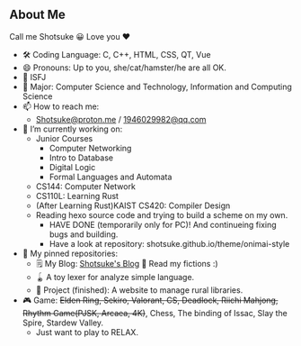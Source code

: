 ## About Me

Call me Shotsuke 😀 Love you ❤️

- 🛠️ Coding Language: C, C++, HTML, CSS, QT, Vue
- 😄 Pronouns: Up to you, she/cat/hamster/he are all OK.
- 💉 ISFJ
- 📖 Major: Computer Science and Technology, Information and Computing Science
- 📫 How to reach me:
  - Shotsuke@proton.me / 1946029982@qq.com
- 🔭 I’m currently working on:
  - Junior Courses
    - Computer Networking
    - Intro to Database
    - Digital Logic
    - Formal Languages and Automata
  - CS144: Computer Network
  - CS110L: Learning Rust
  - (After Learning Rust)KAIST CS420: Compiler Design
  - Reading hexo source code and trying to build a scheme on my own.
    - HAVE DONE (temporarily only for PC)! And continueing fixing bugs and building.
    - Have a look at repository: shotsuke.github.io/theme/onimai-style
- 📌 My pinned repositories:
  - 🗒️ My Blog: [Shotsuke's Blog](https://shotsuke.github.io/) 🫰 Read my fictions :)
  - 🪀 A toy lexer for analyze simple language.
  - 📖 Project (finished): A website to manage rural libraries.
- 🎮 Game: ~~Elden Ring, Sekiro, Valorant, CS, Deadlock, Riichi Mahjong, Rhythm Game(PJSK, Arcaea, 4K)~~, Chess, The binding of Issac, Slay the Spire, Stardew Valley.
  - Just want to play to RELAX.

<!--
**Shotsuke/Shotsuke** is a ✨ _special_ ✨ repository because its `README.md` (this file) appears on your GitHub profile.

Here are some ideas to get you started:

- 🔭 I’m currently working on ...
- 🌱 I’m currently learning ...
- 👯 I’m looking to collaborate on ...
- 🤔 I’m looking for help with ...
- 💬 Ask me about ...
- 📫 How to reach me: ...
- 😄 Pronouns: ...
- ⚡ Fun fact: ...
-->
